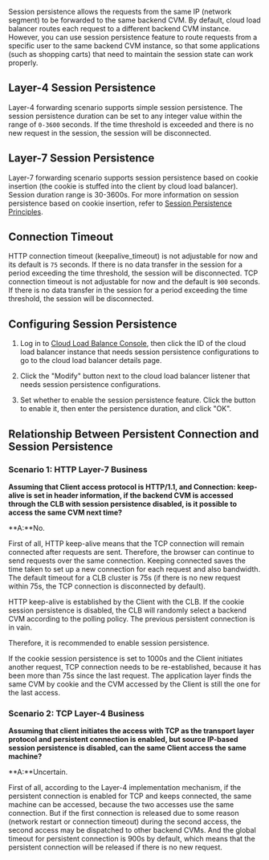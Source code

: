Session persistence allows the requests from the same IP (network segment) to be forwarded to the same backend CVM. By default, cloud load balancer routes each request to a different backend CVM instance. However, you can use session persistence feature to route requests from a specific user to the same backend CVM instance, so that some applications (such as shopping carts) that need to maintain the session state can work properly.

## Layer-4 Session Persistence
Layer-4 forwarding scenario supports simple session persistence. The session persistence duration can be set to any integer value within the range of `0-3600` seconds. If the time threshold is exceeded and there is no new request in the session, the session will be disconnected.

## Layer-7 Session Persistence
Layer-7 forwarding scenario supports session persistence based on cookie insertion (the cookie is stuffed into the client by cloud load balancer). Session duration range is 30-3600s. For more information on session persistence based on cookie insertion, refer to [Session Persistence Principles](https://intl.cloud.tencent.com/document/product/214/2736).

## Connection Timeout
HTTP connection timeout (keepalive_timeout) is not adjustable for now and its default is `75` seconds. If there is no data transfer in the session for a period exceeding the time threshold, the session will be disconnected.
TCP connection timeout is not adjustable for now and the default is `900` seconds. If there is no data transfer in the session for a period exceeding the time threshold, the session will be disconnected.

## Configuring Session Persistence
1. Log in to [Cloud Load Balance Console](https://console.cloud.tencent.com/loadbalance), then click the ID of the cloud load balancer instance that needs session persistence configurations to go to the cloud load balancer details page.

2. Click the "Modify" button next to the cloud load balancer listener that needs session persistence configurations.

3. Set whether to enable the session persistence feature. Click the button to enable it, then enter the persistence duration, and click "OK".

## Relationship Between Persistent Connection and Session Persistence

### Scenario 1: HTTP Layer-7 Business

**Assuming that Client access protocol is HTTP/1.1, and Connection: keep-alive is set in header information, if the backend CVM is accessed through the CLB with session persistence disabled, is it possible to access the same CVM next time?**

**A:**No. 

First of all, HTTP keep-alive means that the TCP connection will remain connected after requests are sent. Therefore, the browser can continue to send requests over the same connection. Keeping connected saves the time taken to set up a new connection for each request and also bandwidth. The default timeout for a CLB cluster is 75s (if there is no new request within 75s, the TCP connection is disconnected by default).

HTTP keep-alive is established by the Client with the CLB. If the cookie session persistence is disabled, the CLB will randomly select a backend CVM according to the polling policy. The previous persistent connection is in vain.

Therefore, it is recommended to enable session persistence.

If the cookie session persistence is set to 1000s and the Client initiates another request, TCP connection needs to be re-established, because it has been more than 75s since the last request. The application layer finds the same CVM by cookie and the CVM accessed by the Client is still the one for the last access.

### Scenario 2: TCP Layer-4 Business

**Assuming that client initiates the access with TCP as the transport layer protocol and persistent connection is enabled, but source IP-based session persistence is disabled, can the same Client access the same machine?**

**A:**Uncertain.

First of all, according to the Layer-4 implementation mechanism, if the persistent connection is enabled for TCP and keeps connected, the same machine can be accessed, because the two accesses use the same connection. But if the first connection is released due to some reason (network restart or connection timeout) during the second access, the second access may be dispatched to other backend CVMs. And the global timeout for persistent connection is 900s by default, which means that the persistent connection will be released if there is no new request.

